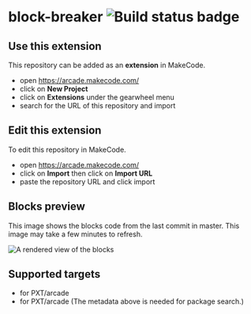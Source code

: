 # block-breaker ![Build status badge](https://github.com/astronaut-creator/block-breaker/workflows/MakeCode/badge.svg)



## Use this extension

This repository can be added as an **extension** in MakeCode.

* open https://arcade.makecode.com/
* click on **New Project**
* click on **Extensions** under the gearwheel menu
* search for the URL of this repository and import

## Edit this extension

To edit this repository in MakeCode.

* open https://arcade.makecode.com/
* click on **Import** then click on **Import URL**
* paste the repository URL and click import

## Blocks preview

This image shows the blocks code from the last commit in master.
This image may take a few minutes to refresh.

![A rendered view of the blocks](https://github.com/astronaut-creator/block-breaker/raw/master/.makecode/blocks.png)

## Supported targets

* for PXT/arcade
* for PXT/arcade
(The metadata above is needed for package search.)

